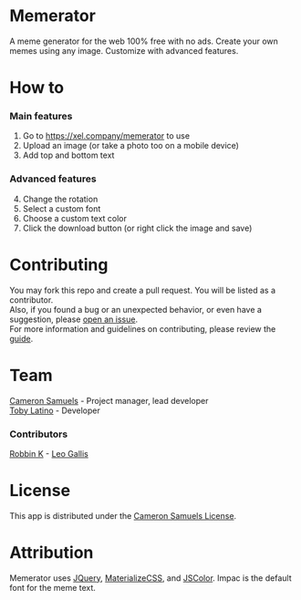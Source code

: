 # Memerator
A meme generator for the web 100% free with no ads. Create your own memes using any image. Customize with advanced features.
# How to
### Main features
1. Go to <https://xel.company/memerator> to use
2. Upload an image (or take a photo too on a mobile device)
3. Add top and bottom text
### Advanced features
4. Change the rotation
5. Select a custom font
7. Choose a custom text color
8. Click the download button (or right click the image and save)
# Contributing
You may fork this repo and create a pull request. You will be listed as a contributor.
<br>Also, if you found a bug or an unexpected behavior, or even have a suggestion, please [open an issue](https://git.io/vdv6V).
<br>For more information and guidelines on contributing, please review the [guide](https://git.io/vdN49).
# Team
[Cameron Samuels](https://cameronsamuels.com) - Project manager, lead developer
<br>[Toby Latino](https://github.com/pipe-to-grep) - Developer
### Contributors
[Robbin K](https://github.com/robbink) - [Leo Gallis](https://github.com/acilliron)
# License
This app is distributed under the [Cameron Samuels License](LICENSE).
# Attribution
Memerator uses [JQuery](https://jquery.com), [MaterializeCSS](http://materializecss.com), and [JSColor](http://jscolor.com). Impac is the default font for the meme text.
